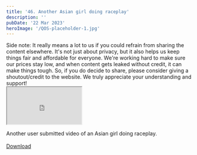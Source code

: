 ```yaml
---
title: '46. Another Asian girl doing raceplay'
description: ''
pubDate: '22 Mar 2023'
heroImage: '/QOS-placeholder-1.jpg'
---
```

<div class="video_paragraph_header"> Side note: It really means a lot to us if you could refrain from sharing the content elsewhere. It's not just about privacy, but it also helps us keep things fair and affordable for everyone. We're working hard to make sure our prices stay low, and when content gets leaked without credit, it can make things tough. So, if you do decide to share, please consider giving a shoutout/credit to the website. We truly appreciate your understanding and support!</div>

<iframe src="https://drive.google.com/file/d/1lLy2neIagek5LZf5NIBVY5grY1yJA6CU/preview" width="200" height="100" allow="autoplay" allowfullscreen="allowfullscreen"></iframe>

Another user submitted video of an Asian girl doing raceplay.
<br>
<br>
<a class="read_more" href="https://drive.google.com/file/d/1lLy2neIagek5LZf5NIBVY5grY1yJA6CU/view?usp=sharing">Download</a>